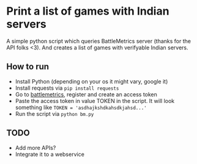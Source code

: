 # Print a list of games with Indian servers

A simple python script which queries BattleMetrics server (thanks for the API folks <3). And creates a list of games with verifyable Indian servers.

## How to run

- Install Python (depending on your os it might vary, google it)
- Install requests via `pip install requests`
- Go to [battlemetrics](https://www.battlemetrics.com/account/register), register and create an access token
- Paste the access token in value TOKEN in the script. It will look something like ```TOKEN = 'asdhajkshdkahsdkjahsd...'```
- Run the script via `python bm.py`

## TODO

- Add more APIs?
- Integrate it to a webservice